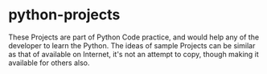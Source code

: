 # python-projects
These Projects are part of Python Code practice, and would help any of the developer to learn the Python.
The ideas of sample Projects can be similar as that of available on Internet, it's not an attempt to copy, though making it available
for others also.
